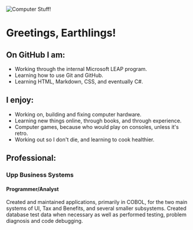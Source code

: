 ![Computer Stuff!](https://github.com/guyddv/GuyDDV/blob/main/pexels-christina-morillo-1181675-resized-small.jpg)

# Greetings, Earthlings!

<!--
**guyddv/GuyDDV** is a ✨ _special_ ✨ repository because its `README.md` (this file) appears on your GitHub profile.

Here are some ideas to get you started:

- 🔭 I’m currently working on ...
- 🌱 I’m currently learning ...
- 👯 I’m looking to collaborate on ...
- 🤔 I’m looking for help with ...
- 💬 Ask me about ...
- 📫 How to reach me: ...
- 😄 Pronouns: ...
- ⚡ Fun fact: ...
-->

## On GitHub I am:
* Working through the internal Microsoft LEAP program.
* Learning how to use Git and GitHub.
* Learning HTML, Markdown, CSS, and eventually C#.

## I enjoy:
* Working on, building and fixing computer hardware.
* Learning new things online, through books, and through experience.
* Computer games, because who would play on consoles, unless it's retro.
* Working out so I don't die, and learning to cook healthier.

## Professional:
### **Upp Business Systems**
#### **Programmer/Analyst**
Created and maintained applications, primarily in COBOL, for the two main systems of UI, Tax and Benefits, and several smaller subsystems. Created database test data when necessary as well as performed testing, problem diagnosis and code debugging.
